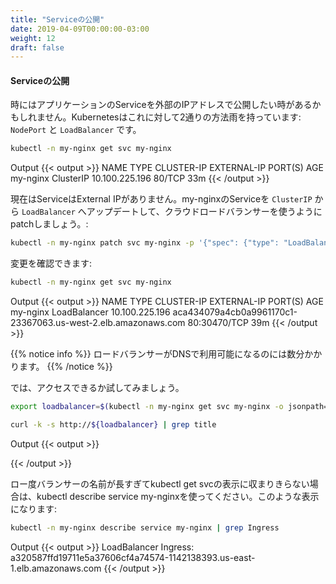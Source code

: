 ```yaml
---
title: "Serviceの公開"
date: 2019-04-09T00:00:00-03:00
weight: 12
draft: false
---
```

<!--
#### Exposing the Service
-->
#### Serviceの公開

<!--
For some parts of your applications you may want to expose a Service onto an external IP address. Kubernetes supports two ways of doing this: `NodePort` and `LoadBalancer`.
-->
時にはアプリケーションのServiceを外部のIPアドレスで公開したい時があるかもしれません。Kubernetesはこれに対して2通りの方法雨を持っています: `NodePort` と `LoadBalancer` です。

```bash
kubectl -n my-nginx get svc my-nginx
```

Output
{{< output >}}
NAME       TYPE        CLUSTER-IP       EXTERNAL-IP   PORT(S)   AGE
my-nginx   ClusterIP   10.100.225.196   <none>        80/TCP    33m
{{< /output >}}

<!--
Currently the Service does not have an External IP, so let’s now patch the Service to use a cloud load balancer, by updating the type of the my-nginx Service from `ClusterIP` to `LoadBalancer`:
-->
現在はServiceはExternal IPがありません。my-nginxのServiceを `ClusterIP` から `LoadBalancer` へアップデートして、クラウドロードバランサーを使うようにpatchしましょう。:

```bash
kubectl -n my-nginx patch svc my-nginx -p '{"spec": {"type": "LoadBalancer"}}'
```

<!--
We can check for the changes:
-->
変更を確認できます:

```bash
kubectl -n my-nginx get svc my-nginx
```

Output
{{< output >}}
NAME       TYPE           CLUSTER-IP       EXTERNAL-IP                                                             PORT(S)        AGE
my-nginx   LoadBalancer   10.100.225.196   aca434079a4cb0a9961170c1-23367063.us-west-2.elb.amazonaws.com           80:30470/TCP   39m
{{< /output >}}

<!--
{{% notice info %}}
The Load Balancer can take a couple of minutes in being available on the DNS.
{{% /notice %}}
-->
{{% notice info %}}
ロードバランサーがDNSで利用可能になるのには数分かかります。
{{% /notice %}}

<!--
Now, let's try if it's accessible.
-->
では、アクセスできるか試してみましょう。

```bash
export loadbalancer=$(kubectl -n my-nginx get svc my-nginx -o jsonpath={'.status'.loadBalancer.ingress[*].hostname})

curl -k -s http://${loadbalancer} | grep title
```

Output
{{< output >}}
<title>Welcome to nginx!</title>
{{< /output >}}

<!--
If the Load Balancer name is too long to fit in the standard kubectl get svc output, you’ll need to do kubectl describe service my-nginx to see it. You’ll see something like this:
-->
ロー度バランサーの名前が長すぎてkubectl get svcの表示に収まりきらない場合は、kubectl describe service my-nginxを使ってください。このような表示になります:

```bash
kubectl -n my-nginx describe service my-nginx | grep Ingress
```

Output
{{< output >}}
LoadBalancer Ingress:   a320587ffd19711e5a37606cf4a74574-1142138393.us-east-1.elb.amazonaws.com
{{< /output >}}
